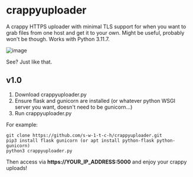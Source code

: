 # crappyuploader
A crappy HTTPS uploader with minimal TLS support for when you want to grab files from one host and get it to your own. Might be useful, probably won't be though. Works with Python 3.11.7.

![image](https://github.com/s-w-1-t-c-h/crappyuploader/assets/6980812/3a791ff1-ddb3-4c4a-97cc-c3ed28746b18)

See? Just like that.

## v1.0 ##

1. Download crappyuploader.py
2. Ensure flask and gunicorn are installed (or whatever python WSGI server you want, doesn't need to be gunicorn...)
3. Run crappyuploader.py


For example:

```
git clone https://github.com/s-w-1-t-c-h/crappyuploader.git
pip3 install flask gunicorn (or apt install python-flask python-gunicorn)
python3 crappyuploader.py
```

Then access via **https://YOUR_IP_ADDRESS:5000** and enjoy your crappy uploads!
